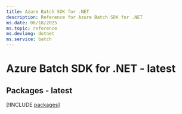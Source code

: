 ```yaml
---
title: Azure Batch SDK for .NET
description: Reference for Azure Batch SDK for .NET
ms.date: 06/18/2025
ms.topic: reference
ms.devlang: dotnet
ms.service: batch
---
```

# Azure Batch SDK for .NET - latest
## Packages - latest
[!INCLUDE [packages](batch-index.md)]